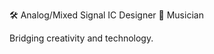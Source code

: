 🛠️ Analog/Mixed Signal IC Designer
🎵 Musician


Bridging creativity and technology.
<!---
PhillipRambo/PhillipRambo is a ✨ special ✨ repository because its `README.md` (this file) appears on your GitHub profile.
You can click the Preview link to take a look at your changes.
--->
